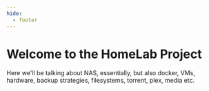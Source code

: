 ```yaml
---
hide:
  - footer
---
```


# Welcome to the HomeLab Project

Here we'll be talking about NAS, essentially, but also docker, VMs, hardware, backup strategies, filesystems, torrent, plex, media etc.